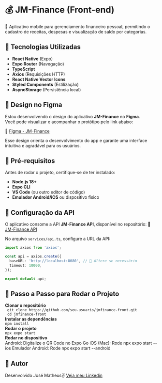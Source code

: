 # 💰 JM-Finance (Front-end)
🚀 Aplicativo mobile para gerenciamento financeiro pessoal, permitindo o cadastro de receitas, despesas e visualização de saldo por categorias.

## 📌 Tecnologias Utilizadas
- **React Native** (Expo)
- **Expo Router** (Navegação)
- **TypeScript**
- **Axios** (Requisições HTTP)
- **React Native Vector Icons**
- **Styled Components** (Estilização)
- **AsyncStorage** (Persistência local)

## 🎨 Design no Figma
Estou desenvolvendo o design do aplicativo **JM-Finance** no **Figma**.  
Você pode visualizar e acompanhar o protótipo pelo link abaixo:  

🔗 [Figma - JM-Finance](https://www.figma.com/design/r33YHjHEGAaer8lXrO4k3b/JM-Finance?node-id=0-1&t=4jzZL5ecgusb36qF-1)  

Esse design orienta o desenvolvimento do app e garante uma interface intuitiva e agradável para os usuários.  

## 📌 Pré-requisitos
Antes de rodar o projeto, certifique-se de ter instalado:
- **Node.js 18+**
- **Expo CLI**
- **VS Code** (ou outro editor de código)
- **Emulador Android/iOS** ou dispositivo físico

## 📌 Configuração da API
O aplicativo consome a API **JM-Finance API**, disponível no repositório:
🔗 [JM-Finance API](https://github.com/JoseMatheus29/JM-Finance-API)

No arquivo `services/api.ts`, configure a URL da API:
```ts
import axios from 'axios';

const api = axios.create({
  baseURL: 'http://localhost:8080', // 🔹 Altere se necessário
  timeout: 10000,
});

export default api;
```

## 📌 Passo a Passo para Rodar o Projeto

**Clonar o repositório**  
``` git clone https://github.com/seu-usuario/jmfinance-front.git```  
``` cd jmfinance-front```  
**Instalar as dependências**  
```npm install```  
**Rodar o projeto**    
```npx expo start```  
**Rodar no dispositivo**  
Android: Digitalize o QR Code no Expo Go
iOS (Mac): Rode npx expo start --ios
Emulador Android: Rode npx expo start --android

## 📌 Autor
Desenvolvido José Matheus✌  [Veja meu Linkedin](https://www.linkedin.com/in/josé-matheus-de-lima-27706a1b6/)


